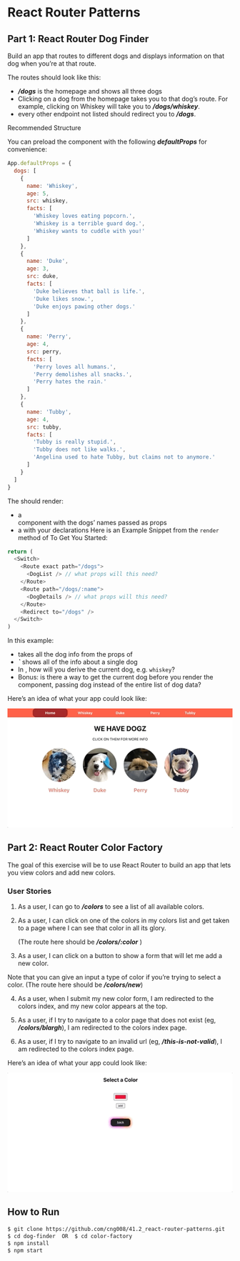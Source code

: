 # React Router Patterns

## Part 1: React Router Dog Finder

Build an app that routes to different dogs and displays information on that dog when you’re at that route.

The routes should look like this:

- **_/dogs_** is the homepage and shows all three dogs
- Clicking on a dog from the homepage takes you to that dog’s route. For example, clicking on Whiskey will take you to **_/dogs/whiskey_**.
- every other endpoint not listed should redirect you to **_/dogs_**.

Recommended Structure

You can preload the **_<App />_** component with the following **_defaultProps_** for convenience:

```js
App.defaultProps = {
  dogs: [
    {
      name: 'Whiskey',
      age: 5,
      src: whiskey,
      facts: [
        'Whiskey loves eating popcorn.',
        'Whiskey is a terrible guard dog.',
        'Whiskey wants to cuddle with you!'
      ]
    },
    {
      name: 'Duke',
      age: 3,
      src: duke,
      facts: [
        'Duke believes that ball is life.',
        'Duke likes snow.',
        'Duke enjoys pawing other dogs.'
      ]
    },
    {
      name: 'Perry',
      age: 4,
      src: perry,
      facts: [
        'Perry loves all humans.',
        'Perry demolishes all snacks.',
        'Perry hates the rain.'
      ]
    },
    {
      name: 'Tubby',
      age: 4,
      src: tubby,
      facts: [
        'Tubby is really stupid.',
        'Tubby does not like walks.',
        'Angelina used to hate Tubby, but claims not to anymore.'
      ]
    }
  ]
}
```

The **_<App />_** should render:

- a **_<Nav />_** component with the dogs’ names passed as props
- a **_<Switch>_** with your **_<Route />_** declarations
  Here is an Example Snippet from the `render` method of **_<App />_** To Get You Started:

```js
return (
  <Switch>
    <Route exact path="/dogs">
      <DogList /> // what props will this need?
    </Route>
    <Route path="/dogs/:name">
      <DogDetails /> // what props will this need?
    </Route>
    <Redirect to="/dogs" />
  </Switch>
)
```

In this example:

- **_<DogList />_** takes all the dog info from the props of **_<App />_**
- **_<DogDetails />`_** shows all of the info about a single dog
- In **_<DogDetails />_**, how will you derive the current dog, e.g. `whiskey`?
- Bonus: is there a way to get the current dog before you render the component, passing dog instead of the entire list of dog data?

Here’s an idea of what your app could look like:

[<img src="_images/dog-finder-demo.gif" width="700"/>](_images/dog-finder-demo.gif)

## Part 2: React Router Color Factory

The goal of this exercise will be to use React Router to build an app that lets you view colors and add new colors.

### User Stories

1. As a user, I can go to **_/colors_** to see a list of all available colors.

2. As a user, I can click on one of the colors in my colors list and get taken to a page where I can see that color in all its glory.

   (The route here should be **_/colors/:color_** )

3. As a user, I can click on a button to show a form that will let me add a new color.

Note that you can give an input a type of color if you’re trying to select a color. (The route here should be **_/colors/new_**)

4. As a user, when I submit my new color form, I am redirected to the colors index, and my new color appears at the top.

5. As a user, if I try to navigate to a color page that does not exist (eg, **_/colors/blargh_**), I am redirected to the colors index page.

6. As a user, if I try to navigate to an invalid url (eg, **_/this-is-not-valid_**), I am redirected to the colors index page.

Here’s an idea of what your app could look like:

[<img src="_images/color-factory.gif" width="700"/>](_images/color-factory.gif)

## **How to Run**

    $ git clone https://github.com/cng008/41.2_react-router-patterns.git
    $ cd dog-finder  OR  $ cd color-factory
    $ npm install
    $ npm start
